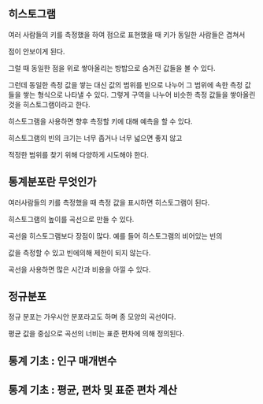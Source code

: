 ## 히스토그램

여러 사람들의 키를 측정했을 하여 점으로 표현했을 때 키가 동일한 사람들은 겹쳐서 

점이 안보이게 된다.

그럴 때 동일한 점을 위로 쌓아올리는 방밥으로 숨겨진 값들을 볼 수 있다.

그런데 동일한 측정 값을 쌓는 대신 값의 범위를 빈으로 나누어 그 범위에 속한 측정 값들을 쌓는 형식으로 나타낼 수 있다. 그렇게 구역을 나누어 비슷한 측정 값들을 쌓아올린 것을 히스토그램이라고 한다.


히스토그램을 사용하면 향후 측정할 키에 대해 예측을 할 수 있다.

히스토그램의 빈의 크기는 너무 좁거나 너무 넓으면 좋지 않고

적정한 범위를 찾기 위해 다양하게 시도해야 한다.



## 통계분포란 무엇인가


여러사람들의 키를 측정했을 때 측정 값을 표시하면 히스토그램이 된다.

히스토그램의 높이를 곡선으로 만들 수 있다.

곡선을 히스토그램보다 장점이 많다. 예를 들어 히스토그램의 비어있는 빈의

값을 측정할 수 있고 빈에의해 제한이 되지 않는다.

곡선을 사용하면 많은 시간과 비용을 아낄 수 있다.




## 정규분포 

정규 분포는 가우시안 분포라고도 하며 종 모양의 곡선이다.

평균 값을 중심으로 곡선의 너비는 표준 편차에 의해 정의된다.

## 통계 기초 : 인구 매개변수

## 통계 기초 : 평균, 편차 및 표준 편차 계산

